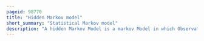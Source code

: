 ```yaml
---
pageid: 98770
title: "Hidden Markov model"
short_summary: "Statistical Markov model"
description: "A hidden Markov Model is a markov Model in which Observations depend on a latent Markov Process. An Hmm requires a observable Process whose Outcomes are dependent on the Results in a known Way. Since can not be observed directly the Goal is to learn about the State of by observing by Definition of being a Markov Model an Hmm has an additional Requirement that the Outcome of at Time must be influenced exclusively by the Outcome of at and the Outcomes of and at must be conditionally independent of. The Baumwelch Algorithm can be used to estimate the Parameters for linear Chain Hmms."
---
```


